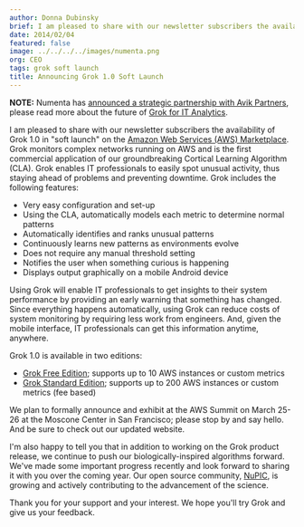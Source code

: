 ```yaml
---
author: Donna Dubinsky
brief: I am pleased to share with our newsletter subscribers the availability of Grok Amazon Web Services (AWS) Marketplace. Grok monitors complex networks running
date: 2014/02/04
featured: false
image: ../../../../images/numenta.png
org: CEO
tags: grok soft launch
title: Announcing Grok 1.0 Soft Launch
---
```


**NOTE:** Numenta has [announced a strategic partnership with Avik Partners](/press/numenta-announces-licensing-of-grok-for-it-to-avik-partners.html),
please read more about the future of
[Grok for IT Analytics](http://grokstream.com).

I am pleased to share with our newsletter subscribers the availability of Grok
1.0 in "soft launch" on the
<a href="/grok/#get">Amazon Web Services (AWS) Marketplace</a>.
Grok monitors complex networks running on AWS and is the first commercial
application of our groundbreaking Cortical Learning Algorithm (CLA).
Grok enables IT professionals to easily spot unusual activity, thus staying
ahead of problems and preventing downtime. Grok includes the following features:

* Very easy configuration and set-up
* Using the CLA, automatically models each metric to determine normal patterns
* Automatically identifies and ranks unusual patterns
* Continuously learns new patterns as environments evolve
* Does not require any manual threshold setting
* Notifies the user when something curious is happening
* Displays output graphically on a mobile Android device

Using Grok will enable IT professionals to get insights to their system
performance by providing an early warning that something has changed.
Since everything happens automatically, using Grok can reduce costs of system
monitoring by requiring less work from engineers. And, given the mobile
interface, IT professionals can get this information anytime, anywhere.

Grok 1.0 is available in two editions:

* <a href="https://aws.amazon.com/marketplace/pp/B00I18SNQ6/ref=srh_res_product_title?ie=UTF8&sr=0-3&qid=1391115095261">Grok Free Edition</a>; supports up to 10 AWS instances or custom metrics
* <a href="https://aws.amazon.com/marketplace/pp/B00HJAA5MM/ref=srh_res_product_title?ie=UTF8&sr=0-2&qid=1391115112131">Grok Standard Edition</a>; supports up to 200 AWS instances or custom metrics (fee based)

We plan to formally announce and exhibit at the AWS Summit on March 25-26 at the
Moscone Center in San Francisco; please stop by and say hello. And be sure
to check out our updated website.

I'm also happy to tell you that in addition to working on the Grok product
release, we continue to push our biologically-inspired algorithms forward.
We've made some important progress recently and look forward to sharing it
with you over the coming year. Our open source community,
<a href="http://numenta.org/">NuPIC</a>, is growing and actively contributing to
the advancement of the science.

Thank you for your support and your interest. We hope you'll try
Grok and give us your feedback.
